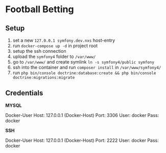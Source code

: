 # Football Betting



## Setup

1. set a new `127.0.0.1 symfony.dev.nxs` host-entry
2. run `docker-compose up -d` in project root
3. setup the ssh connection
4. upload the `symfony4` folder to `/var/www/`
5. go to `/var/www/` and create symlink `ln -s symfony4/public symfony`
5. ssh into the container and run `composer install` in `/var/www/symfony4/`
6. run `php bin/console doctrine:database:create && php bin/console doctrine:migrations:migrate`


## Credentials

**MYSQL**

Docker-User
Host: 127.0.0.1 (Docker-Host)
Port: 3306
User: docker
Pass: docker

**SSH**

Docker-User
Host: 127.0.0.1 (Docker-Host)
Port: 2222
User: docker
Pass: docker